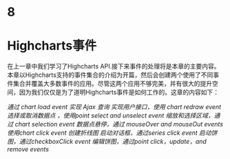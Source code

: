 8
=================
Highcharts事件
=================
在上一章中我们学习了Highcharts API.接下来事件的处理将是本章的主要内容。本章以Highcharts支持的事件集合的介绍为开篇，然后会创建两个使用了不同事件集合并覆盖大多数事件的应用。尽管这两个应用不够完美，并有很大的提升空间，因为我们仅仅是为了道明Highcharts事件是如何工作的。这章的内容如下：

 *通过 chart load event 实现 Ajax 查询*
 *实现用户接口，使用 chart redraw event*
 *选择或取消数据点 ，使用point select and unselect event*
 *缩放和选择区域，通过 chart selection event*
 *数据点悬停，通过 mouseOver and mouseOut events*
 *使用chart click event 创建折线图*
 *启动对话框，通过series click event*
 *启动饼图，通过checkboxClick event*
 *编辑饼图，通过point click，update，and remove events*

 